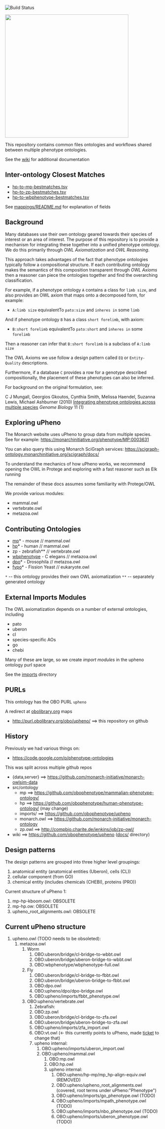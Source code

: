 ![Build Status](https://github.com/obophenotype/upheno/workflows/CI/badge.svg)

<img src="https://raw.githubusercontent.com/jmcmurry/closed-illustrations/master/logos/upheno-logos/upheno-logo_black-banner.svg?sanitize=true" width="400px"/>

This repository contains common files ontologies and workflows shared
between multiple phenotype ontologies.

See the [wiki](https://github.com/obophenotype/upheno/wiki) for additional documentation

## Inter-ontology Closest Matches

 * [hp-to-mp-bestmatches.tsv](mappings/hp-to-mp-bestmatches.tsv)
 * [hp-to-zp-bestmatches.tsv](mappings/hp-to-zp-bestmatches.tsv)
 * [hp-to-wbphenotype-bestmatches.tsv](mappings/hp-to-wbphenotype-bestmatches.tsv)

See [mappings/README.md](mappings/README.md) for explanation of fields

## Background

Many databases use their own ontology geared towards their species of
interest or an area of interest. The purpose of this repository is to
provide a mechanism for integrating these together into a unified
phenotype ontology. We do this primarily through *OWL Axiomatization*
and *OWL Reasoning*.

This approach takes advantages of the fact that phenotype ontologies
typically follow a compositional structure. If each contributing
ontology makes the semantics of this composition transparent through
*OWL Axioms* then a reasoner can piece the ontologies together and
find the overarching classification.

For example, if a phenotype ontology `A` contains a class for `limb size`,
and also provides an OWL axiom that maps onto a decomposed form, for
example:

 * `A:limb size` equivalentTo `pato:size` and `inheres in` some `limb`

And if phenotype ontology `B` has a class `short forelimb`, with axiom:

 * `B:short forelimb` equivalentTo `pato:short` and `inheres in` some `forelimb`

Then a reasoner can infer that `B:short forelimb` is a subclass of `A:limb size`

The OWL Axioms we use follow a design pattern called `EQ` or `Entity-Quality` descriptions.

Furthermore, if a database `C` provides a row for a genotype described
compositionally, the placement of these phenotypes can also be
inferred.

For background on the original formulation, see:

C J Mungall, Georgios Gkoutos, Cynthia Smith, Melissa Haendel, Suzanna Lewis, Michael Ashburner (2010) [Integrating phenotype ontologies across multiple species](http://genomebiology.com/2010/11/1/R2) _Genome Biology_ 11 (1)

## Exploring uPheno

The Monarch website uses uPheno to group data from multiple species. See for example: https://monarchinitiative.org/phenotype/MP:0003631

You can also query this using Monarch SciGraph services: https://scigraph-ontology.monarchinitiative.org/scigraph/docs/

To understand the mechanics of how uPheno works, we recommend opening
the OWL in Protege and exploring with a fast reasoner such as Elk
running

The remainder of these docs assumes some familiarity with Protege/OWL

We provide various modules:

 * mammal.owl
 * vertebrate.owl
 * metazoa.owl

## Contributing Ontologies

 * [mp](http://obofoundry.org/ontology/mp.html)* - mouse // mammal.owl
 * [hp](http://obofoundry.org/ontology/hp.html)* - human // mammal.owl
 * zp - zebrafish** // vertebrate.owl
 * [wbphenotype](http://obofoundry.org/ontology/wbphenotype.html) - C elegans // metazoa.owl
 * [dpo](http://obofoundry.org/ontology/dpo.html)* - Drosophila  // metazoa.owl
 * [fypo](http://obofoundry.org/ontology/fypo.html)* - Fission Yeast // eukaryote.owl

`*` -- this ontology provides their own OWL axiomatization
`**` -- separately generated ontology

## External Imports Modules

The OWL axiomatization depends on a number of external ontologies, including

 * pato
 * uberon
 * cl
 * species-specific AOs
 * go
 * chebi

Many of these are large, so we create *import modules* in the upheno ontology purl space

See the [imports](imports) directory

## PURLs

This ontology has the OBO PURL `upheno`

A redirect at [obolibrary.org](https://github.com/OBOFoundry/purl.obolibrary.org/) maps

 * http://purl.obolibrary.org/obo/upheno/ ==> this repository on github

## History

Previously we had various things on:

 * https://code.google.com/p/phenotype-ontologies

This was split across multiple github repos

 * {data,server} ==> https://github.com/monarch-initiative/monarch-owlsim-data
 * src/ontology
    * mp ==> https://github.com/obophenotype/mammalian-phenotype-ontology/
    * hp ==> https://github.com/obophenotype/human-phenotype-ontology/ (may change)
    * imports/ ==> https://github.com/obophenotype/upheno
    * monarch.owl ==> https://github.com/monarch-initiative/monarch-ontology
    * zp.owl ==> http://compbio.charite.de/jenkins/job/zp-owl/
 * wiki ==> https://github.com/obophenotype/upheno ([docs/](docs/) directory)
 
 ## Design patterns
 
 The design patterns are grouped into three higher level groupings:
 1. anatomical entity (anatomical entities (Uberon), cells (CL))
 2. cellular component (from GO)
 3. chemical entity (includes chemicals (CHEBI), proteins (PRO))

Current structure of uPheno 1:


1. mp-hp-kboom.owl: OBSOLETE 
1. mp-hp.ow: OBSOLETE
1. upheno_root_alignments.owl: OBSOLETE

## Current uPheno structure   
1. upheno.owl (TODO needs to be obsoleted):
   1. metazoa.owl
      1. Worm
         1. OBO:uberon/bridge/cl-bridge-to-wbbt.owl
         1. OBO:uberon/bridge/uberon-bridge-to-wbbt.owl
         1. OBO:wbphenotype/wbphenotype-full.owl
      1. Fly
         1. OBO:uberon/bridge/cl-bridge-to-fbbt.owl
         1. OBO:uberon/bridge/uberon-bridge-to-fbbt.owl
         1. OBO:dpo.owl
         1. OBO:upheno/dpo/dpo-bridge.owl
         1. OBO:upheno/imports/fbbt_phenotype.owl
      1. OBO:upheno/vertebrate.owl
         1. Zebrafish:
           1. OBO:zp.owl
           1. OBO:uberon/bridge/cl-bridge-to-zfa.owl
           1. OBO:uberon/bridge/uberon-bridge-to-zfa.owl
           1. OBO:upheno/imports/zfa_import.owl
         1. OBO:vt.owl (<- this currently points to uPheno, made [ticket](https://github.com/AnimalGenome/vertebrate-trait-ontology/issues/3) to change that)
         1. upheno internal:
            1. OBO:upheno/imports/uberon_import.owl  
            1. OBO:upheno/mammal.owl
               1. OBO:mp.owl
               1. OBO:hp.owl
               1. upheno internal:
                  1. OBO:upheno/hp-mp/mp_hp-align-equiv.owl (REMOVED)
                  1. OBO:upheno/upheno_root_alignments.owl (covered, root terms under uPheno:"Phenotype")
                  1. OBO:upheno/imports/go_phenotype.owl (TODO)
                  1. OBO:upheno/imports/mpath_phenotype.owl (TODO)
                  1. OBO:upheno/imports/nbo_phenotype.owl (TODO)
                  1. OBO:upheno/imports/uberon_phenotype.owl (TODO)
